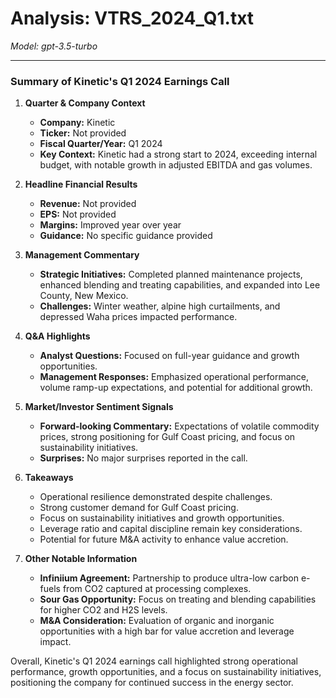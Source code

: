 # Analysis: VTRS_2024_Q1.txt

*Model: gpt-3.5-turbo*

---

### Summary of Kinetic's Q1 2024 Earnings Call

1. **Quarter & Company Context**
   - **Company:** Kinetic
   - **Ticker:** Not provided
   - **Fiscal Quarter/Year:** Q1 2024
   - **Key Context:** Kinetic had a strong start to 2024, exceeding internal budget, with notable growth in adjusted EBITDA and gas volumes.

2. **Headline Financial Results**
   - **Revenue:** Not provided
   - **EPS:** Not provided
   - **Margins:** Improved year over year
   - **Guidance:** No specific guidance provided

3. **Management Commentary**
   - **Strategic Initiatives:** Completed planned maintenance projects, enhanced blending and treating capabilities, and expanded into Lee County, New Mexico.
   - **Challenges:** Winter weather, alpine high curtailments, and depressed Waha prices impacted performance.

4. **Q&A Highlights**
   - **Analyst Questions:** Focused on full-year guidance and growth opportunities.
   - **Management Responses:** Emphasized operational performance, volume ramp-up expectations, and potential for additional growth.

5. **Market/Investor Sentiment Signals**
   - **Forward-looking Commentary:** Expectations of volatile commodity prices, strong positioning for Gulf Coast pricing, and focus on sustainability initiatives.
   - **Surprises:** No major surprises reported in the call.

6. **Takeaways**
   - Operational resilience demonstrated despite challenges.
   - Strong customer demand for Gulf Coast pricing.
   - Focus on sustainability initiatives and growth opportunities.
   - Leverage ratio and capital discipline remain key considerations.
   - Potential for future M&A activity to enhance value accretion.

7. **Other Notable Information**
   - **Infiniium Agreement:** Partnership to produce ultra-low carbon e-fuels from CO2 captured at processing complexes.
   - **Sour Gas Opportunity:** Focus on treating and blending capabilities for higher CO2 and H2S levels.
   - **M&A Consideration:** Evaluation of organic and inorganic opportunities with a high bar for value accretion and leverage impact.

Overall, Kinetic's Q1 2024 earnings call highlighted strong operational performance, growth opportunities, and a focus on sustainability initiatives, positioning the company for continued success in the energy sector.